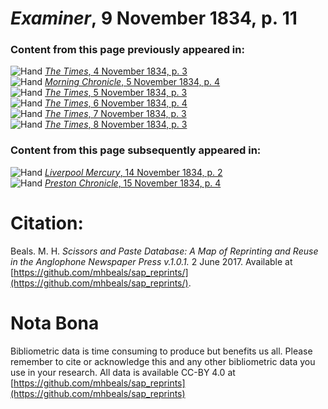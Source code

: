 # *Examiner*, 9 November 1834, p. 11  
  
### Content from this page previously appeared in:  
![Hand](http://scissorsandpaste.net/wp-content/uploads/2017/06/smallhandpointer.png) [*The Times*, 4 November 1834, p. 3](https://mhbeals.github.io/sap_html/The-Times/The-Times-4-November-1834-p-3)  
![Hand](http://scissorsandpaste.net/wp-content/uploads/2017/06/smallhandpointer.png) [*Morning Chronicle*, 5 November 1834, p. 4](https://mhbeals.github.io/sap_html/Morning-Chronicle/Morning-Chronicle-5-November-1834-p-4)  
![Hand](http://scissorsandpaste.net/wp-content/uploads/2017/06/smallhandpointer.png) [*The Times*, 5 November 1834, p. 3](https://mhbeals.github.io/sap_html/The-Times/The-Times-5-November-1834-p-3)  
![Hand](http://scissorsandpaste.net/wp-content/uploads/2017/06/smallhandpointer.png) [*The Times*, 6 November 1834, p. 4](https://mhbeals.github.io/sap_html/The-Times/The-Times-6-November-1834-p-4)  
![Hand](http://scissorsandpaste.net/wp-content/uploads/2017/06/smallhandpointer.png) [*The Times*, 7 November 1834, p. 3](https://mhbeals.github.io/sap_html/The-Times/The-Times-7-November-1834-p-3)  
![Hand](http://scissorsandpaste.net/wp-content/uploads/2017/06/smallhandpointer.png) [*The Times*, 8 November 1834, p. 3](https://mhbeals.github.io/sap_html/The-Times/The-Times-8-November-1834-p-3)  
  
### Content from this page subsequently appeared in:  
![Hand](http://scissorsandpaste.net/wp-content/uploads/2017/06/smallhandpointer.png) [*Liverpool Mercury*, 14 November 1834, p. 2](https://mhbeals.github.io/sap_html/Liverpool-Mercury/Liverpool-Mercury-14-November-1834-p-2)  
![Hand](http://scissorsandpaste.net/wp-content/uploads/2017/06/smallhandpointer.png) [*Preston Chronicle*, 15 November 1834, p. 4](https://mhbeals.github.io/sap_html/Preston-Chronicle/Preston-Chronicle-15-November-1834-p-4)  


# Citation: 

Beals. M. H. *Scissors and Paste Database: A Map of Reprinting and Reuse in the Anglophone Newspaper Press v.1.0.1.* 2 June 2017. Available at [https://github.com/mhbeals/sap_reprints/](https://github.com/mhbeals/sap_reprints/). 

# Nota Bona

Bibliometric data is time consuming to produce but benefits us all. Please remember to cite or acknowledge this and any other bibliometric data you use in your research. All data is available CC-BY 4.0 at [https://github.com/mhbeals/sap_reprints](https://github.com/mhbeals/sap_reprints)